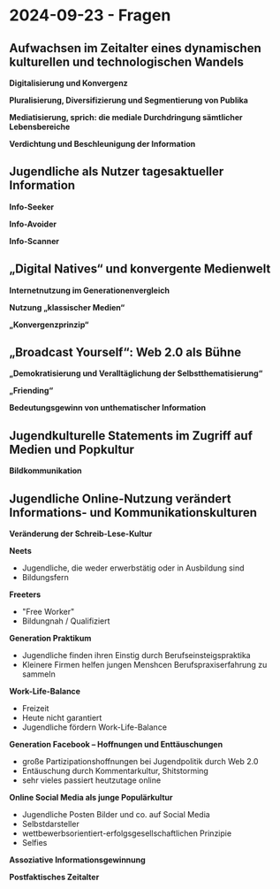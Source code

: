 # 2024-09-23 - Fragen

## Aufwachsen im Zeitalter eines dynamischen kulturellen und technologischen Wandels



**Digitalisierung und Konvergenz**



**Pluralisierung, Diversifizierung und Segmentierung von Publika**



**Mediatisierung, sprich: die mediale Durchdringung sämtlicher Lebensbereiche**



**Verdichtung und Beschleunigung der Information**





## Jugendliche als Nutzer tagesaktueller Information



**Info-Seeker**



**Info-Avoider**



**Info-Scanner**





## „Digital Natives“ und konvergente Medienwelt



**Internetnutzung im Generationenvergleich**



**Nutzung „klassischer Medien“**



**„Konvergenzprinzip“**





## „Broadcast Yourself“: Web 2.0 als Bühne



**„Demokratisierung und Veralltäglichung der Selbstthematisierung“**



**„Friending“**



**Bedeutungsgewinn von unthematischer Information**





## Jugendkulturelle Statements im Zugriff auf Medien und Popkultur



**Bildkommunikation**



## Jugendliche Online-Nutzung verändert Informations- und Kommunikationskulturen



**Veränderung der Schreib-Lese-Kultur**


**Neets**
- Jugendliche, die weder erwerbstätig oder in Ausbildung sind
- Bildungsfern

**Freeters**
- "Free Worker"
- Bildungnah / Qualifiziert

**Generation Praktikum**

- Jugendliche finden ihren Einstig durch Berufseinsteigspraktika
- Kleinere Firmen helfen jungen Menshcen Berufspraxiserfahrung zu sammeln


**Work-Life-Balance**

- Freizeit
- Heute nicht garantiert
- Jugendliche fördern Work-Life-Balance
 

**Generation Facebook – Hoffnungen und Enttäuschungen**

- große Partizipationshoffnungen bei Jugendpolitik durch Web 2.0
- Entäuschung durch Kommentarkultur, Shitstorming
- sehr vieles passiert heutzutage online

**Online Social Media als junge Populärkultur**

- Jugendliche Posten Bilder und co. auf Social Media
- Selbstdarsteller
- wettbewerbsorientiert-erfolgsgesellschaftlichen Prinzipie
- Selfies


**Assoziative Informationsgewinnung**

**Postfaktisches Zeitalter**
